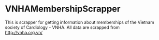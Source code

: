 # VNHAMembershipScrapper
This is scrapper for getting information about memberships of the Vietnam society of Cardiology - VNHA. All data are scrapped from http://vnha.org.vn/
